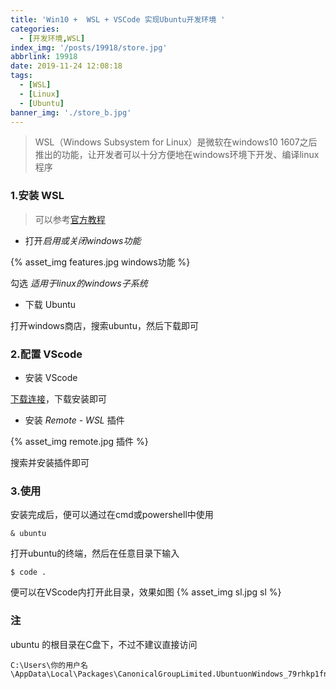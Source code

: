 ```yaml
---
title: 'Win10 +  WSL + VSCode 实现Ubuntu开发环境 '
categories:
  - [开发环境,WSL]
index_img: '/posts/19918/store.jpg'
abbrlink: 19918
date: 2019-11-24 12:08:18
tags:
  - [WSL]
  - [Linux]
  - [Ubuntu]
banner_img: './store_b.jpg'
---
```


> WSL（Windows Subsystem for Linux）是微软在windows10 1607之后推出的功能，让开发者可以十分方便地在windows环境下开发、编译linux程序

<!-- more -->


### 1.安装 WSL
> 可以参考[官方教程](https://docs.microsoft.com/en-us/windows/wsl/install-win10)

* 打开*启用或关闭windows功能*

{% asset_img features.jpg windows功能 %}

勾选 *适用于linux的windows子系统*

* 下载 Ubuntu

打开windows商店，搜索ubuntu，然后下载即可
 
### 2.配置 VScode

* 安装 VScode 

[下载连接](https://code.visualstudio.com/)，下载安装即可

* 安装 *Remote - WSL* 插件

{% asset_img remote.jpg 插件 %}

搜索并安装插件即可

### 3.使用

安装完成后，便可以通过在cmd或powershell中使用
```
& ubuntu
```
打开ubuntu的终端，然后在任意目录下输入
```
$ code .
```
便可以在VScode内打开此目录，效果如图
{% asset_img sl.jpg sl %}



### 注
ubuntu 的根目录在C盘下，不过不建议直接访问
```
C:\Users\你的用户名\AppData\Local\Packages\CanonicalGroupLimited.UbuntuonWindows_79rhkp1fndgsc\LocalState\rootfs
```




